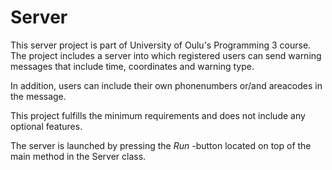 # Server

This server project is part of University of Oulu's Programming 3 course. 
The project includes a server into which registered users can send warning messages that include time, coordinates and warning type. 

In addition, users can include their own phonenumbers or/and areacodes in the message.

This project fulfills the minimum requirements and does not include any optional features. 

The server is launched by pressing the *Run* -button located on top of the main method in the Server class.
